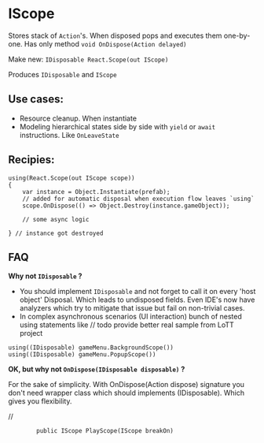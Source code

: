 # IScope

Stores stack of `Action`'s. When disposed pops and executes them one-by-one. Has only method `void OnDispose(Action delayed)`

Make new:
`IDisposable React.Scope(out IScope)`

Produces `IDisposable` and `IScope`

## Use cases: 
* Resource cleanup. When instantiate
* Modeling hierarchical states side by side with `yield` or `await` instructions. Like `OnLeaveState`

## Recipies:
```
using(React.Scope(out IScope scope))
{
    var instance = Object.Instantiate(prefab);
    // added for automatic disposal when execution flow leaves `using`
    scope.OnDispose(() => Object.Destroy(instance.gameObject)); 
    
    // some async logic

} // instance got destroyed
```

## FAQ
**Why not `IDisposable` ?**
* You should implement `IDisposable` and not forget to call it on every 'host object' Disposal. Which leads to undisposed fields. Even IDE's now have analyzers which try to mitigate that issue but fail on non-trivial cases.
* In complex asynchronous scenarios (UI interaction) bunch of nested using statements like
// todo provide better real sample from LoTT project
```
using((IDisposable) gameMenu.BackgroundScope())  
using((IDisposable) gameMenu.PopupScope())

``` 

**OK, but why not `OnDispose(IDisposable disposable)` ?**

For the sake of simplicity. With OnDispose(Action dispose) signature you don't need wrapper class which should implements (IDisposable). Which gives you flexibility.

// 

`        public IScope PlayScope(IScope breakOn)`

